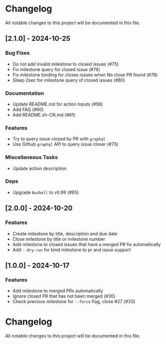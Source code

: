 # Changelog
All notable changes to this project will be documented in this file.

## [2.1.0] - 2024-10-25

### Bug Fixes

- Do not add invalid milestone to closed issues (#75)
- Fix milestone query for closed issue (#76)
- Fix milestone binding for closes issues when No close PR found (#78)
- Sleep 2sec for milestone query of closed issues (#80)

### Documentation

- Update README.md for action Inputs (#56)
- Add FAQ (#60)
- Add README.zh-CN.md (#61)

### Features

- Try to query issue closed by PR with `graphql`
- Use Github `graphql` API to query issue closer (#73)

### Miscellaneous Tasks

- Update action description

### Deps

- Upgrade `Nushell` to v0.99 (#65)

## [2.0.0] - 2024-10-20

### Features

- Create milestone by title, description and due date
- Close milestone by title or milestone number
- Add milestone to closed issues that have a merged PR fix automatically
- Add `--dry-run` for bind milestone to pr and issue support

## [1.0.0] - 2024-10-17

### Features

- Add milestone to merged PRs automatically
- Ignore closed PR that has not been merged (#30)
- Check previous milestone for `--force` flag, close #27 (#33)

# Changelog
All notable changes to this project will be documented in this file.
